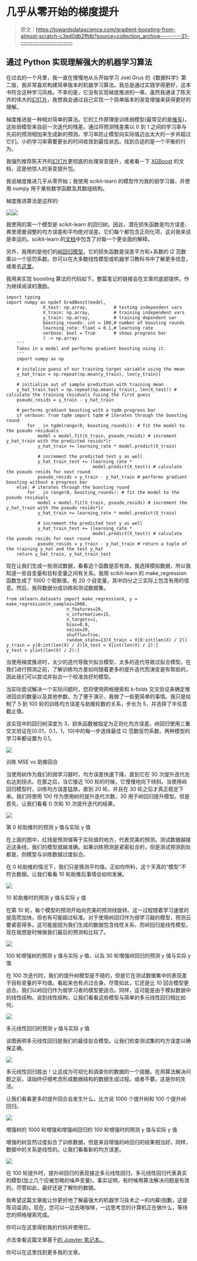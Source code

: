 # 几乎从零开始的梯度提升

> 原文：<https://towardsdatascience.com/gradient-boosting-from-almost-scratch-c3ed0db2ffdb?source=collection_archive---------31----------------------->

## 通过 Python 实现理解强大的机器学习算法

在过去的一个月里，我一直在慢慢地从头开始学习 Joel Grus 的《数据科学》第二版，我非常喜欢构建简单版本的机器学习算法。我总是通过实践学得更好，这本书符合这种学习风格。不幸的是，它没有实现梯度推进的一章。虽然我通读了陈天齐的伟大的[幻灯片](https://homes.cs.washington.edu/~tqchen/data/pdf/BoostedTree.pdf)，我想我会通过自己实现一个简单版本的渐变增强来获得更好的理解。

梯度推进是一种相对简单的算法。它的工作原理是训练弱模型(最常见的是[推车](https://en.wikipedia.org/wiki/Decision_tree_learning))，这些弱模型来自前一次迭代的残差。通过将预测残差乘以 0 到 1 之间的学习率与先前的预测相加来生成新的预测。学习率防止模型向实际值迈出太大的一步并超过它们。小的学习率需要更长的时间收敛到最佳状态。找到合适的是一个平衡的行为。

我强烈推荐陈天齐的[幻灯片](https://homes.cs.washington.edu/~tqchen/data/pdf/BoostedTree.pdf)更彻底的处理渐变提升，或者看一下 [XGBoost](https://xgboost.readthedocs.io/en/latest/index.html) 的文档，这是他惊人的渐变提升包。

我说梯度推进几乎从零开始；我使用 scikit-learn 的模型作为我的弱学习器，并使用 numpy 用于某些数学函数及其数组结构。

梯度推进算法是这样的:

![](img/7ef8783828af2c10ddcd40796e99dbaa.png)![](img/dabbe3a0f37fe888b8d95be9eed163c9.png)

我使用的第一个模型是 scikit-learn 的回归树。因此，潜在损失函数是均方误差、弗里德曼调整的均方误差和平均绝对误差。它们每个都包含正则化项，这对我来说是幸运的。scikit-learn 的[文档](https://scikit-learn.org/stable/modules/generated/sklearn.tree.DecisionTreeRegressor.html)中包含了对每一个更全面的解释。

另外，我用的是他们的[岭回归模型](https://scikit-learn.org/stable/modules/generated/sklearn.linear_model.RidgeCV.html)，它的损失函数是误差平方和+系数的 l2 范数乘以一个惩罚系数。你可以在大多数线性模型或机器学习教科书中了解更多信息，或者去[这里](https://en.wikipedia.org/wiki/Tikhonov_regularization)。

我用来实现 boosting 算法的代码如下。整篇笔记的链接会在文章的底部提供，作为继续阅读的激励。

```
import typing
import numpy as npdef GradBoost(model,
              X_test: np.array,          # testing independent vars
              X_train: np.array,         # training independent vars
              y_train: np.array,         # training dependent var
              boosting_rounds: int = 100,# number of boosting rounds
              learning_rate: float = 0.1,# learning rate
              verbose: bool = True       # shows progress bar
              ) -> np.array: 
    '''
    Takes in a model and performs gradient boosting using it.
    '''
    import numpy as np

    # initalize guess of our training target variable using the mean
    y_hat_train = np.repeat(np.mean(y_train), len(y_train))

    # initialize out of sample prediction with training mean
    y_hat_train_test = np.repeat(np.mean(y_train), len(X_test)) # calculate the training residuals fusing the first guess
    pseudo_resids = y_train - y_hat_train

    # performs gradient boosting with a tqdm progress bar
    if verbose: from tqdm import tqdm # iterates through the boosting round
        for _ in tqdm(range(0, boosting_rounds)): # fit the model to the pseudo residuals
            model = model.fit(X_train, pseudo_resids) # increment y_hat_train with the predicted resids*lr
            y_hat_train += learning_rate * model.predict(X_train)  

            # increment the predicted test y as well
            y_hat_train_test += (learning_rate *   
                                 model.predict(X_test)) # calculate the pseudo resids for next round
            pseudo_resids = y_train - y_hat_train # performs gradient boosting without a progress bar        
    else: # iterates through the boosting round
        for _ in range(0, boosting_rounds): # fit the model to the pseudo residuals
            model = model.fit(X_train, pseudo_resids) # increment the y_hat_train with the pseudo resids*lr
            y_hat_train += learning_rate * model.predict(X_train)

            # increment the predicted test y as well
            y_hat_train_test += (learning_rate * 
                                 model.predict(X_test)) # calculate the pseudo resids for next round
            pseudo_resids = y_train - y_hat_train # return a tuple of the training y_hat and the test y_hat
    return y_hat_train, y_hat_train_test
```

现在让我们生成一些测试数据，看看这个函数是否有效。我选择模拟数据，所以我知道一些自变量和目标变量之间有关系。我用 scikit-learn 的 make_regression 函数生成了 1000 个观察值，有 20 个自变量，其中四分之三实际上包含有用的信息。然后，我将数据分成训练和测试数据集。

```
from sklearn.datasets import make_regressionX, y = make_regression(n_samples=1000, 
                       n_features=20, 
                       n_informative=15, 
                       n_targets=1, 
                       bias=0.0, 
                       noise=20,
                       shuffle=True,
                       random_state=13)X_train = X[0:int(len(X) / 2)]
y_train = y[0:int(len(X) / 2)]X_test = X[int(len(X) / 2):]
y_test = y[int(len(X) / 2):]
```

当使用梯度推进时，太少的迭代导致欠拟合模型，太多的迭代导致过拟合模型。在我们进行预测之前，了解训练均方差如何随着更多的提升迭代而演变是有帮助的，因此我们可以尝试并拟合一个校准良好的模型。

当实际尝试解决一个实际问题时，您将使用网格搜索和 k-folds 交叉验证来确定推进回合的数量以及其他参数。为了便于演示，我做了一些更简单的事情。我只是绘制了 5 到 100 轮的训练均方误差与助推轮数的关系，步长为 5，并选择了半任意截止值。

该实现中的回归树深度为 3，损失函数被指定为正则化均方误差。岭回归使用三重交叉验证在{0.01，0.1，1，10}中的每一步选择最佳 l2 范数惩罚系数。两种模型的学习率都设置为 0.1。

![](img/bc445bf895d091c53d9e14d5519a814e.png)

训练 MSE vs 助推回合

当使用树作为我们的弱学习器时，均方误差快速下降，直到它在 30 次提升迭代左右达到拐点。在那之后，当它接近 100 轮的时候，它慢慢地向下倾斜。当使用岭回归模型时，训练均方误差猛跌，直到 20 轮，并且在 30 轮之后才真正稳定下来。我们将使用 100 作为使用树的提升迭代次数，30 用于岭回归提升模型。但是首先，让我们看看 0 次和 10 次提升迭代的结果。

![](img/615cb090a390dd70eaa3167403b6625f.png)

第 0 轮助推时的预测 y 值与实际 y 值

在上面的图中，红线是预测值等于实际值的地方，代表完美的预测。测试数据越接近这条线，我们的模型就越准确。如果训练预测是紧密拟合的，但是测试预测到处都是，则模型与训练数据过度拟合。

在 0 轮助推的情况下，我们只是猜测平均值。正如你所料，这个天真的“模型”不符合数据。让我们看看 10 轮助推后事情会如何发展。

![](img/9bd38ba04f0fa1941c3f9dcfd0b3c911.png)

10 轮助推时的预测 y 值与实际 y 值

在第 10 轮，每个模型的预测开始向完美的预测线旋转。这一过程随着学习速度的提高而加快，但也有可能超过标准。对于使用岭回归作为弱学习器的模型，预测云要紧密得多。这可能是因为我们生成的数据包含线性关系，而岭回归是线性模型。现在我想是时候做我们最后的预测和比较了。

![](img/5c9f95279725b62b8aed55b4aab5c954.png)

100 轮增强树的预测 y 值与实际 y 值，以及 30 轮增强岭回归的预测 y 值与实际 y 值

在 100 次迭代时，我们的提升树模型是不错的，但是它在测试数据集中的表现差于目标变量的平均值。看起来也有点过合身。尽管如此，它还是比 10 回合模型更适合。我们以岭回归作为弱学习者的模型更适合。同样，这可能是由于模拟数据中的线性结构。说到线性结构，让我们看看这些模型与简单的多元线性回归相比如何。

![](img/e8f2d5dfe7fe51f6563777589ac83ed4.png)

多元线性回归的预测 y 值与实际 y 值

该图表明多元线性回归是我们的最佳拟合模型。让我们检查测试集的均方误差以确保正确。

![](img/1dd8505e74f621c158f42ebaaf040784.png)

多元线性回归胜出！让这成为可视化和调查你的数据的一个提醒。在用算法解决问题之前，请始终仔细考虑形成数据结构的数据生成过程。或者不要。这是你的生活。

让我们看看更多的提升回合会发生什么，比方说 1000 个提升树和 100 个提升岭回归。

![](img/3d076e95c568ac8f4f00d3728f500beb.png)

增强树的 1000 轮增强和增强岭回归的 100 轮增强时的预测 y 值与实际 y 值

增强的树显然过度拟合了训练数据，但是来自增强的岭回归的结果相当好。同样，数据中的关系是线性的。让我们看看新的均方误差。

![](img/3b7a97a717e441798613dcb0fa67e518.png)

在 100 轮提升时，提升岭回归的表现接近多元线性回归，多元线性回归代表真实的模型(加上几个应被忽略的噪声变量)。事实证明，有时候用算法解决问题是有效的。尽管如此，最好还是了解你的数据。

我希望这篇文章能让你更好地了解最强大的机器学习技术之一的内幕(抱歉，这是陈词滥调)。现在，您可以一边去喝咖啡，一边思考您的计算机正在做什么，等待您的网格搜索完成。

你可以在这里得到我的代码并使用它。

点击查看这篇文章基于[的 Jupyter 笔记本。](https://github.com/jkclem/GradBoost/blob/master/example/GradBoost%20Notebook.ipynb)

你可以在这里找到更多我的文章。